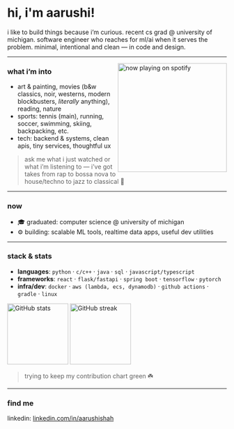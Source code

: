 # hi, i'm aarushi!

i like to build things because i’m curious. recent cs grad @ university of michigan. software engineer who reaches for ml/ai when it serves the problem. minimal, intentional and clean — in code and design.

---

<a href="https://github.com/kittinan/spotify-github-profile">
  <img src="https://spotify-now-playing-aarushis18.vercel.app/api/view?uid=aarushi18&cover_image=true&theme=default&show_offline=false&background_color=202830&interchange=true&bar_color_cover=true"
       alt="now playing on spotify" align="right" width="250" />
</a>

### what i’m into

* art & painting, movies (b&w classics, noir, westerns, modern blockbusters, <em>literally</em> anything), reading, nature
* sports: tennis (main), running, soccer, swimming, skiing, backpacking, etc.
* tech: backend & systems, clean apis, tiny services, thoughtful ux

> ask me what i just watched or what i’m listening to — i’ve got takes from rap to bossa nova to house/techno to jazz to classical 🎵
<!-- two-column row: text left, card right -->
<!-- borderless two-column layout using a floated image -->

---
### now
- 🎓 graduated: computer science @ university of michigan
- ⚙️ building: scalable ML tools, realtime data apps, useful dev utilities
---
### stack & stats
* **languages**: `python` · `c/c++` · `java` · `sql` · `javascript/typescript` 
* **frameworks**: `react` · `flask/fastapi` · `spring boot` · `tensorflow` · `pytorch`
* **infra/dev**: `docker` · `aws (lambda, ecs, dynamodb)` · `github actions` · `gradle` · `linux`

<p align="left">

  <!-- GitHub Stats -->
  <picture>
    <source media="(prefers-color-scheme: dark)"
            srcset="https://github-readme-stats.vercel.app/api?username=aarushis18&show_icons=true&hide=stars&count_private=true&include_all_commits=true&theme=dark&bg_color=00000000&hide_border=true&v=2" />
    <source media="(prefers-color-scheme: light)"
            srcset="https://github-readme-stats.vercel.app/api?username=aarushis18&show_icons=true&hide=stars&count_private=true&include_all_commits=true&theme=graywhite&bg_color=00000000&hide_border=true&v=2" />
    <img alt="GitHub stats" src="https://github-readme-stats.vercel.app/api?username=aarushis18&show_icons=true&hide=stars&count_private=true&include_all_commits=true&theme=graywhite&bg_color=00000000&hide_border=true&v=2" height="140" />
  </picture>
  
  <!-- Streak Stats -->
  <picture>
    <source media="(prefers-color-scheme: dark)" srcset="https://streak-stats.demolab.com/?user=aarushis18&theme=dark&hide_border=true&background=00000000&v=2" />
    <source media="(prefers-color-scheme: light)" srcset="https://streak-stats.demolab.com/?user=aarushis18&theme=default&hide_border=true&background=00000000&v=2" />
    <img alt="GitHub streak" src="https://streak-stats.demolab.com/?user=aarushis18&theme=default&hide_border=true&background=00000000&v=2" height="140" />
  </picture>

  <!-- Optional: Top Languages (kept commented) -->
  <!--
  <picture>
    <source media="(prefers-color-scheme: dark)"
            srcset="https://github-readme-stats.vercel.app/api/top-langs/?username=aarushis18&layout=compact&theme=dark&bg_color=00000000&hide_border=true" />
    <source media="(prefers-color-scheme: light)"
            srcset="https://github-readme-stats.vercel.app/api/top-langs/?username=aarushis18&layout=compact&theme=graywhite&bg_color=00000000&hide_border=true" />
    <img alt="Top languages"
         src="https://github-readme-stats.vercel.app/api/top-langs/?username=aarushis18&layout=compact&theme=graywhite&bg_color=00000000&hide_border=true"
         height="140" />
  </picture>
  -->

</p>

> trying to keep my contribution chart green ☘️
---
### find me
linkedin: [linkedin.com/in/aarushishah](https://www.linkedin.com/in/aarushishah)

<!-- notes for future me:
- optionally wire up a github action to update “last watched” (letterboxd)
- keep this short. link out to write‑ups instead of over‑explaining here. -->
